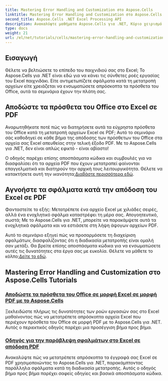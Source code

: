 ```yaml
---
title: Mastering Error Handling and Customization στο Aspose.Cells
linktitle: Mastering Error Handling and Customization στο Aspose.Cells
second_title: Aspose.Cells .NET Excel Processing API
description: Ανακαλύψτε μαθήματα Aspose.Cells για .NET, Κύριο χειρισμό σφαλμάτων, προσαρμόστε τις ροές εργασίας του Excel και μετατρέψτε τα πρόσθετα του Office σε PDF με απρόσκοπτους οδηγούς.
type: docs
weight: 21
url: /el/net/tutorials/cells/mastering-error-handling-and-customization/
---
```

## Εισαγωγή

Θέλετε να βελτιώσετε το επίπεδο του παιχνιδιού σας στο Excel; Το Aspose.Cells για .NET είναι εδώ για να κάνει τις σύνθετες ροές εργασίας του Excel παιχνιδάκι. Είτε αντιμετωπίζετε σφάλματα κατά τη μετατροπή αρχείων είτε χρειάζεται να ενσωματώσετε απρόσκοπτα τα πρόσθετα του Office, αυτά τα σεμινάρια έχουν την πλάτη σας.  

## Αποδώστε τα πρόσθετα του Office στο Excel σε PDF  

Αναρωτηθήκατε ποτέ πώς να διατηρήσετε αυτά τα εύχρηστα πρόσθετα του Office κατά τη μετατροπή αρχείων Excel σε PDF; Αυτό το σεμινάριο σάς καθοδηγεί σε κάθε βήμα της απόδοσης των πρόσθετων του Office στα αρχεία σας Excel απευθείας στην τελική έξοδο PDF. Με το Aspose.Cells για .NET, δεν είναι απλώς εφικτό - είναι αβίαστο!  

 Ο οδηγός παρέχει επίσης αποσπάσματα κώδικα και συμβουλές για να διασφαλίσει ότι τα αρχεία PDF που έχουν μετατραπεί φαίνονται επαγγελματικά και διατηρούν την αρχική τους λειτουργικότητα. Θέλετε να κατακτήσετε αυτή την ικανότητα;[Διαβάστε περισσότερα εδώ](./render-office-add-ins-in-excel-to-pdf-format/).  

## Αγνοήστε τα σφάλματα κατά την απόδοση του Excel σε PDF  

Φανταστείτε το εξής: Μετατρέπετε ένα αρχείο Excel με χιλιάδες σειρές, αλλά ένα ενοχλητικό σφάλμα καταστρέφει τη μέρα σας. Απογοητευτικό, σωστά; Με το Aspose.Cells για .NET, μπορείτε να παρακάμψετε αυτά τα ενοχλητικά σφάλματα και να εστιάσετε στη λήψη άψογων αρχείων PDF.  

 Αυτό το σεμινάριο εξηγεί πώς να προσαρμόσετε τη διαχείριση σφαλμάτων, διασφαλίζοντας ότι η διαδικασία μετατροπής είναι ομαλή σαν μετάξι. Θα βρείτε επίσης αποσπάσματα κώδικα για να ενσωματώσετε αυτές τις δυνατότητες στα έργα σας με ευκολία. Θέλετε να μάθετε το κόλπο;[Δείτε το εδώ](./guide-ignore-errors-in-excel/).  

## Mastering Error Handling and Customization στο Aspose.Cells Tutorials
### [Αποδώστε τα πρόσθετα του Office σε μορφή Excel σε μορφή PDF με το Aspose.Cells](./render-office-add-ins-in-excel-to-pdf-format/)
Ξεκλειδώστε πλήρως τις δυνατότητες των ροών εργασιών σας στο Excel μαθαίνοντας πώς να μετατρέπετε απρόσκοπτα αρχεία Excel που περιέχουν πρόσθετα του Office σε μορφή PDF με το Aspose.Cells για .NET. Αυτός ο περιεκτικός οδηγός παρέχει μια προσέγγιση βήμα προς βήμα.
### [Οδηγός για την παράβλεψη σφαλμάτων στο Excel σε απόδοση PDF](./guide-ignore-errors-in-excel/)
Ανακαλύψτε πώς να μετατρέπετε απρόσκοπτα τα έγγραφά σας Excel σε PDF χρησιμοποιώντας το Aspose.Cells για .NET, παρακάμπτοντας παράλληλα σφάλματα κατά τη διαδικασία μετατροπής. Αυτός ο οδηγός βήμα προς βήμα παρέχει σαφείς οδηγίες και βασικά αποσπάσματα κώδικα.
